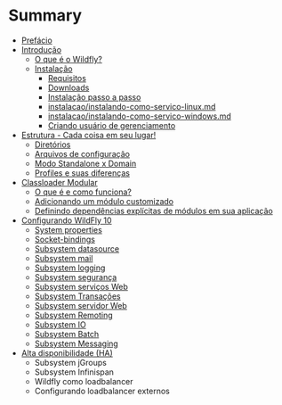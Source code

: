 # Summary

* [Prefácio](README.md)
* [Introdução](introducao.md)
  * [O que é o Wildfly?](o_que_e_wildfly.md)
  * [Instalação](instalacao.md)
    * [Requisitos](instalacao/requisitos.md)
    * [Downloads](instalacao/downloads.md)
    * [Instalação passo a passo](instalacao/instalacao_passo_a_passo.md)
    * [instalacao/instalando-como-servico-linux.md](/instalacao/instalando-como-servico-linux.md "Instalando o WildFly como serviço no Linux")
    * [instalacao/instalando-como-servico-windows.md](/instalacao/instalando-como-servico-windows.md "Instalando o WildFly como serviço no Windows")
    * [Criando usuário de gerenciamento](instalacao/criando_usuario_de_gerenciamento.md)
* [Estrutura - Cada coisa em seu lugar!](estrutura_-_cada_coisa_em_seu_lugar.md)
  * [Diretórios](estrutura/diretorios.md)
  * [Arquivos de configuração](estrutura/arquivos_de_configuracao.md)
  * [Modo Standalone x Domain](estrutura/modo_standalone_x_domain.md)
  * [Profiles e suas diferenças](estrutura/profiles_e_suas_diferencas.md)
* [Classloader Modular](classloader/introducao.md)
  * [O que é e como funciona?](classloader/como_funciona.md)
  * [Adicionando um módulo customizado](classloader/modulo_customizado.md)
  * [Definindo dependências explícitas de módulos em sua aplicação](classloader/dependencias_explicitas.md)
* [Configurando WildFly 10](configuracao/configurando_wildfly_10.md)
  * [System properties](configuracao/system-properties/system_properties.md)
  * [Socket-bindings](configuracao/socket-binding/socket-bindings.md)
  * [Subsystem datasource](configuracao/datasource/configurando_data_sources.md)
  * [Subsystem mail](configuracao/mail/configurando_envio_de_email.md)
  * [Subsystem logging](configuracao/logging/configurando_o_subsystem_logging.md)
  * [Subsystem segurança](configuracao/seguranca/README.md)
  * [Subsystem serviços Web](configuracao/servicos-web/README.md)
  * [Subsystem Transações](configuracao/transacoes/README.md)
  * [Subsystem servidor Web](configuracao/web/README.md)
  * [Subsystem Remoting](configuracao/remoting/README.md)
  * [Subsystem IO](configuracao/io/README.md)
  * [Subsystem Batch](configuracao/batch/README.md)
  * [Subsystem Messaging](configuracao/messaging/README.md)
* [Alta disponibilidade \(HA\)](configuracao/alta-disponibilidade/README.md)
  * Subsystem jGroups
  * Subsystem Infinispan
  * Wildfly como loadbalancer
  * Configurando loadbalancer externos



